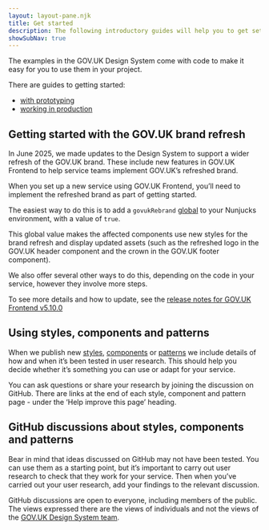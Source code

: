 ```yaml
---
layout: layout-pane.njk
title: Get started
description: The following introductory guides will help you to get set up
showSubNav: true
---
```


The examples in the GOV.UK Design System come with code to make it easy for you to use them in your project.

There are guides to getting started:

- [with prototyping](prototyping/)
- [working in production](production/)

## Getting started with the GOV.UK brand refresh

In June 2025, we made updates to the Design System to support a wider refresh of the GOV.UK brand. These include new features in GOV.UK Frontend to help service teams implement GOV.UK’s refreshed brand.

When you set up a new service using GOV.UK Frontend, you’ll need to implement the refreshed brand as part of getting started.

The easiest way to do this is to add a `govukRebrand` [global](https://mozilla.github.io/nunjucks/api.html#addglobal) to your Nunjucks environment, with a value of `true`.

This global value makes the affected components use new styles for the brand refresh and display updated assets (such as the refreshed logo in the GOV.UK header component and the crown in the GOV.UK footer component).

We also offer several other ways to do this, depending on the code in your service, however they involve more steps.

To see more details and how to update, see the [release notes for GOV.UK Frontend v5.10.0](https://github.com/alphagov/govuk-frontend/releases/tag/v5.10.0)

## Using styles, components and patterns

When we publish new [styles](/styles/), [components](/components/) or [patterns](/patterns/) we include details of how and when it’s been tested in user research. This should help you decide whether it’s something you can use or adapt for your service.

You can ask questions or share your research by joining the discussion on GitHub. There are links at the end of each style, component and pattern page - under the ‘Help improve this page’ heading.

## GitHub discussions about styles, components and patterns

Bear in mind that ideas discussed on GitHub may not have been tested. You can use them as a starting point, but it’s important to carry out user research to check that they work for your service. Then when you’ve carried out your user research, add your findings to the relevant discussion.

GitHub discussions are open to everyone, including members of the public. The views expressed there are the views of individuals and not the views of the [GOV.UK Design System team](/design-system-team/).

